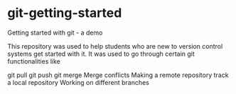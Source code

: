 # git-getting-started
Getting started with git - a demo

This repository was used to help students who are new to version control systems get started with it.
It was used to go through certain git functionalities like

git pull
git push
git merge
Merge conflicts
Making a remote repository track a local repository
Working on different branches
